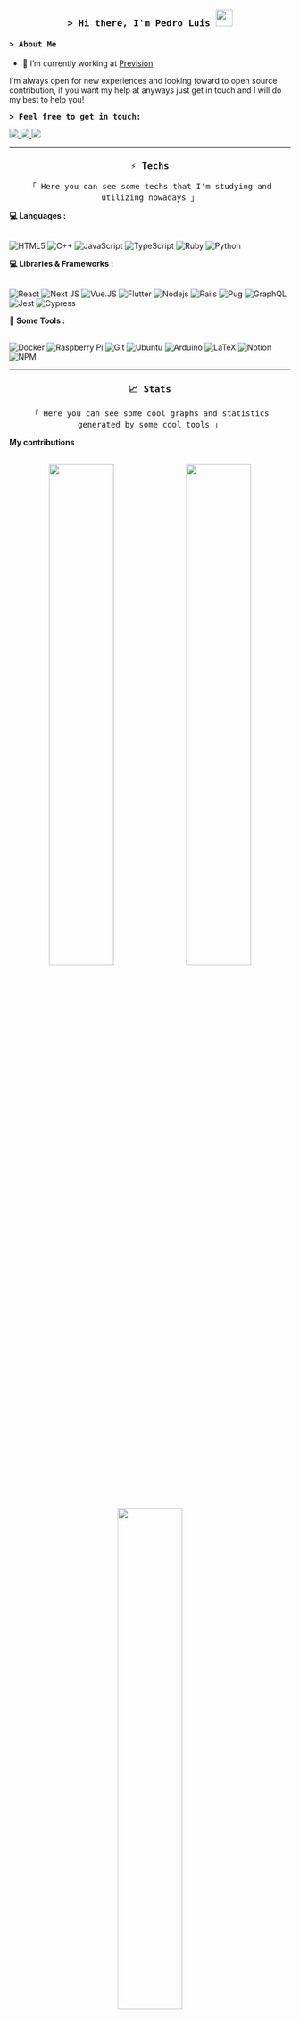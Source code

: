 <h3 align="center"><samp>&gt; Hi there, I'm Pedro Luis <img src="/public/waving.gif" height="30px"/></samp></h3>

<h4><samp>&gt; About Me</samp></h4>

- 🔭 I’m currently working at [Prevision](https://www.prevision.com.br/)

I'm always open for new experiences and looking foward to open source contribution, if you want my help at anyways just get in touch and I will do my best to help you!

<b><samp>&gt; Feel free to get in touch: </samp></b>
<p>
<a href="https://www.linkedin.com/in/pedrol3001/">
	<img src="https://img.shields.io/badge/LinkedIn-0077B5?style=for-the-badge&logo=linkedin&logoColor=white" />
</a>
<a href="mailto:pedrolcr@outlook.com">
	<img src="https://img.shields.io/badge/Email_me-D14836?style=for-the-badge&logo=gmail&logoColor=white" />
</a>
<a href="https://discord.com/app" target="_blank">
  <img src="https://img.shields.io/badge/pedrol3001%234211-%237289DA.svg?style=for-the-badge&logo=discord&logoColor=white"/>
</a>
</p>

---

<h3 align="center"><samp> ⚡ Techs </samp></h3>
<p align="center"> <samp>「 Here you can see some techs that I'm studying and utilizing nowadays 」</samp> </p>

<summary><b>💻 Languages :</b></summary>
</br>

![HTML5](https://img.shields.io/badge/html5-%23E34F26.svg?style=for-the-badge&logo=html5&logoColor=white)
![C++](https://img.shields.io/badge/c++-%2300599C.svg?style=for-the-badge&logo=c%2B%2B&logoColor=white)
![JavaScript](https://img.shields.io/badge/JavaScript-323330?style=for-the-badge&logo=javascript&logoColor=F7DF1E)
![TypeScript](https://img.shields.io/badge/Typescript-007ACC?style=for-the-badge&logo=typescript&logoColor=white)
![Ruby](https://img.shields.io/badge/Ruby-CC0000?style=for-the-badge&logo=ruby&logoColor=white)
![Python](https://img.shields.io/badge/python-3670A0?style=for-the-badge&logo=python&logoColor=ffdd54)


<summary><b>💻 Libraries & Frameworks :</b></summary>
</br>

![React](https://img.shields.io/badge/React-20232A?style=for-the-badge&logo=react&logoColor=61DAFB)
![Next JS](https://img.shields.io/badge/Next-black?style=for-the-badge&logo=next.js&logoColor=white)
![Vue.JS](https://img.shields.io/badge/Vue.js-35495e?&style=for-the-badge&logo=vue.js)
![Flutter](https://img.shields.io/badge/Flutter-%2302569B.svg?style=for-the-badge&logo=Flutter&logoColor=white)
![Nodejs](https://img.shields.io/badge/Node.js-339933?style=for-the-badge&logo=nodedotjs&logoColor=white)
![Rails](https://img.shields.io/badge/rails-%23CC0000.svg?style=for-the-badge&logo=ruby-on-rails&logoColor=white)
![Pug](https://img.shields.io/badge/Pug-FFF?style=for-the-badge&logo=pug&logoColor=A86454)
![GraphQL](https://img.shields.io/badge/-GraphQL-E10098?style=for-the-badge&logo=graphql&logoColor=white)
![Jest](https://img.shields.io/badge/-jest-%23C21325?style=for-the-badge&logo=jest&logoColor=white)
![Cypress](https://img.shields.io/badge/-cypress-%23E5E5E5?style=for-the-badge&logo=cypress&logoColor=058a5e)


<summary><b>🔧 Some Tools :</b></summary>
</br>
	
![Docker](https://img.shields.io/badge/Docker-007ACC?style=for-the-badge&logo=docker&logoColor=white)
![Raspberry Pi](https://img.shields.io/badge/-RaspberryPi-C51A4A?style=for-the-badge&logo=Raspberry-Pi)
![Git](https://img.shields.io/badge/git-%23F05033.svg?style=for-the-badge&logo=git&logoColor=white)
![Ubuntu](https://img.shields.io/badge/Ubuntu-E95420?style=for-the-badge&logo=ubuntu&logoColor=white)
![Arduino](https://img.shields.io/badge/-Arduino-00979D?style=for-the-badge&logo=Arduino&logoColor=white)
![LaTeX](https://img.shields.io/badge/latex-%23008080.svg?style=for-the-badge&logo=latex&logoColor=white)
![Notion](https://img.shields.io/badge/Notion-%23000000.svg?style=for-the-badge&logo=notion&logoColor=white)
![NPM](https://img.shields.io/badge/npm-CB3837?style=for-the-badge&logo=npm&logoColor=white)


---
<h3 align="center"><samp> 📈 Stats </samp></h3>
<p align="center"> <samp>「 Here you can see some cool graphs and statistics generated by some cool tools 」</samp> </p>

<summary><b>My contributions</b></summary>
</br>
<p align="center">
	<img width="48%" src="https://github-readme-stats.vercel.app/api?username=pedrol3001&show_icons=true&hide_border=true&theme=nord" />
	<img width="48%" src="https://github-readme-streak-stats.herokuapp.com?user=pedrol3001&theme=nord&hide_border=true&date_format=j%20M%5B%20Y%5D)" />
	<img width="48%" src="https://github-readme-stats.vercel.app/api/top-langs/?username=pedrol3001&layout=compact&&hide_border=true&langs_count=5&theme=nord"/>
</p>
	
---

<p align="center">
	<img align="center" src="https://activity-graph.herokuapp.com/graph?username=pedrol3001&hide_border=true&theme=nord" alt="graph">
</p>
	
---

<p align="center">
	<img align="center" src="https://github.com/pedrol3001/pedrol3001/blob/output/github-contribution-grid-snake.svg" alt="snake">
</p>
